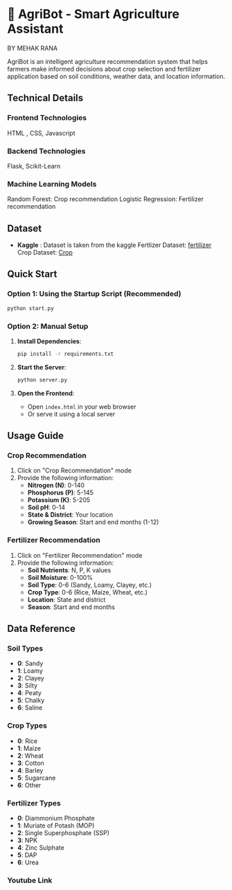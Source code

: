 # 🌾 AgriBot - Smart Agriculture Assistant

BY MEHAK RANA

AgriBot is an intelligent agriculture recommendation system that helps farmers make informed decisions about crop selection and fertilizer application based on soil conditions, weather data, and location information.

## Technical Details

### Frontend Technologies
HTML , CSS, Javascript


### Backend Technologies
Flask, Scikit-Learn

### Machine Learning Models
Random Forest: Crop recommendation
Logistic Regression: Fertilizer recommendation



## Dataset 
- **Kaggle** : Dataset is taken from the kaggle 
Fertlizer Dataset: [fertilizer](https://www.kaggle.com/datasets/gdabhishek/fertilizer-prediction)
Crop Dataset: [Crop](https://www.kaggle.com/datasets/atharvaingle/crop-recommendation-dataset)




## Quick Start

### Option 1: Using the Startup Script (Recommended)
```bash
python start.py
```

### Option 2: Manual Setup
1. **Install Dependencies**:
   ```bash
   pip install -r requirements.txt
   ```

2. **Start the Server**:
   ```bash
   python server.py
   ```

3. **Open the Frontend**:
   - Open `index.html` in your web browser
   - Or serve it using a local server

## Usage Guide

### Crop Recommendation
1. Click on "Crop Recommendation" mode
2. Provide the following information:
   - **Nitrogen (N)**: 0-140
   - **Phosphorus (P)**: 5-145  
   - **Potassium (K)**: 5-205
   - **Soil pH**: 0-14
   - **State & District**: Your location
   - **Growing Season**: Start and end months (1-12)

### Fertilizer Recommendation
1. Click on "Fertilizer Recommendation" mode
2. Provide the following information:
   - **Soil Nutrients**: N, P, K values
   - **Soil Moisture**: 0-100%
   - **Soil Type**: 0-6 (Sandy, Loamy, Clayey, etc.)
   - **Crop Type**: 0-6 (Rice, Maize, Wheat, etc.)
   - **Location**: State and district
   - **Season**: Start and end months



## Data Reference

### Soil Types
- **0**: Sandy
- **1**: Loamy  
- **2**: Clayey
- **3**: Silty
- **4**: Peaty
- **5**: Chalky
- **6**: Saline

### Crop Types
- **0**: Rice
- **1**: Maize
- **2**: Wheat
- **3**: Cotton
- **4**: Barley
- **5**: Sugarcane
- **6**: Other

### Fertilizer Types
- **0**: Diammonium Phosphate
- **1**: Muriate of Potash (MOP)
- **2**: Single Superphosphate (SSP)
- **3**: NPK
- **4**: Zinc Sulphate
- **5**: DAP
- **6**: Urea



### Youtube Link





